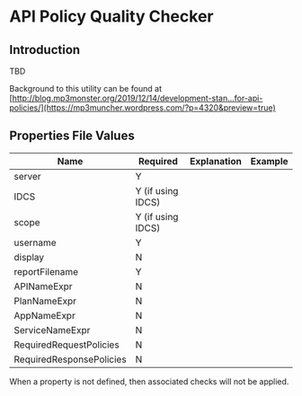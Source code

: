 # API Policy Quality Checker



## Introduction

TBD

Background to this utility can be found at  [http://blog.mp3monster.org/2019/12/14/development-stan…for-api-policies/](https://mp3muncher.wordpress.com/?p=4320&preview=true)



## Properties File Values

| Name                     | Required          | Explanation | Example |
| ------------------------ | ----------------- | ----------- | ------- |
| server                   | Y                 |             |         |
| IDCS                     | Y (if using IDCS) |             |         |
| scope                    | Y (if using IDCS) |             |         |
| username                 | Y                 |             |         |
| display                  | N                 |             |         |
| reportFilename           | Y                 |             |         |
| APINameExpr              | N                 |             |         |
| PlanNameExpr             | N                 |             |         |
| AppNameExpr              | N                 |             |         |
| ServiceNameExpr          | N                 |             |         |
| RequiredRequestPolicies  | N                 |             |         |
| RequiredResponsePolicies | N                 |             |         |

When a property is not defined, then associated checks will not be applied.